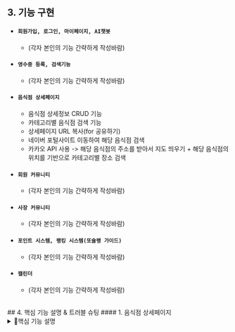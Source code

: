 
## 3. 기능 구현
* #### `회원가입, 로그인, 마이페이지, AI챗봇`
  * (각자 본인의 기능 간략하게 작성바람)
​
* #### `영수증 등록, 검색기능`
  * (각자 본인의 기능 간략하게 작성바람)
​
* #### `음식점 상세페이지`
  * 음식점 상세정보 CRUD 기능
  * 카테고리별 음식점 검색 기능
  * 상세페이지 URL 복사(for 공유하기)
  * 네이버 포털사이트 이동하여 해당 음식점 검색
  * 카카오 API 사용
  	-> 해당 음식점의 주소를 받아서 지도 띄우기 + 해당 음식점의 위치를 기반으로 카테고리별 장소 검색
​
* #### `회원 커뮤니티`
  * (각자 본인의 기능 간략하게 작성바람)
​
* #### `사장 커뮤니티`
  * (각자 본인의 기능 간략하게 작성바람)
​
* #### `포인트 시스템, 랭킹 시스템(또슐랭 가이드)`
  * (각자 본인의 기능 간략하게 작성바람)
​
* #### `캘린더`
  * (각자 본인의 기능 간략하게 작성바람)
​
<br>
​
## 4. 핵심 기능 설명 & 트러블 슈팅
#### 1. 음식점 상세페이지
<details>
  <summary>📌핵심 기능 설명</summary>
	
  ##### `1. 음식점 상세정보 CRUD 기능`
  * 이미지 저장
	* 공공데이터의 데이터들 중, 맛집으로 선정한 음식점들(약 25곳)들의 이미지들을 5개씩 저장하여 resources 아래에 이미지 저장 
  * CRUD 기능
	-> 주소 클릭 jsp -> MzlistMapper -> MzlistController -> MzlistDAO -> 상세페이지 jsp파일
	* MzlistMapper
		* mzlist 테이블에서 landNumAddress가 주어진 값과 일치하는 데이터를 조회, resultType으로 지정된 mzlistVO 클래스에 매핑되어 결과를 반환함.
	* MzlistController
		* MzlistController에서 경로 요청이 들어오면, landNumAddress를 사용하여 데이터를 조회하고 Model 객체를 통해서 View와의 상호작용을 통해 View에 데이터를 제공함.
	* MzlistDAO
		* mzlist에서 landNumAddress를 기준으로 데이터를 조회해서 MzlistVO 객체로 반환하는 메서드 사용하여, landNumAddress에 대한 정보를 가져옴.
	
  * **‼결과‼** 주소를 전달하는 jsp 파일에서 쿼리스트링을 통해 주소를 요청하면 그 주소와 동일한 음식점의 데이터들이 검색되고, 상세페이지 jsp파일에 데이터들이 출력됨.
	![image](https://github.com/choioonseo/myproject1/assets/124110679/ba862026-b288-4f4b-ac10-a463834f2417)


	
	
  ##### `2. 카테고리별 음식점 검색 기능`
  * CRUD 기능
	-> 상세페이지 jsp 파일에서 카테고리별 음식점 이미지 클릭 -> MzlistMapper -> MzlistController -> MzlistDAO -> 카테고리별 음식점 jsp파일
	* MzlistMapper
		* select 문을 사용하여 mzlist 테이블의 모든 열을 조회하는 SQL 쿼리를 정의
	* MzlistController
		* 해당 경로로 요청이 들어오면 메서드가 실행되며, 'food' 파라미터를 받아와 출력하며, dao 객체의 메서드를 호출하여 food를 인자로 전달하고, 그 결과를 list에 저장하고, model에 list를 추가하여 화면에 전달
	* MzlistDAO
		* 메서드를 호출하여 SQL 쿼리를 실행하며, food를 인자로 전달하여 실행 결과를 출력하고 반환.

	
  * **‼결과‼** 카테고리별 음식(한식, 중식, 일식, 분식 등..) 이미지 박스를 클릭하면 해당 음식점 카테고리 페이지로 이동하여 mzlist테이블에 저장되어 있는 해당 카테고리의 음식점들의 상세정보와 이미지들이 출력됨.
	![image](https://github.com/choioonseo/myproject1/assets/124110679/ac925293-ddb8-42da-8d11-6c4c2006f49c)

	
	
	
	
  ##### `3. 상세페이지 URL 복사(for 공유하기)`
	-> 클립보드에 텍스트를 복사하는 기능
  * 전체 흐름: 가상의 'texterea' 생성 -> textarea의 값을 복사할 텍스트로 설정 -> textarea를 DOM에 추가 -> textarea 내용을 선택 -> textarea를 DOM에서 제거 -> 복사 완료 메세지
  * copyToClipboard() 함수 : 매개변수로 복사할 텍스트(text)를 받음
  * 함수 내부에서는 복사할 텍스트를 가상의 <textarea> 엘리먼트에 설정함
  * <textarea> 엘리먼트를 동적으로 생성하고 현재 페이지의 URL을 할당하며, URL은 window.location.href로 가져옴
  * 복사할 텍스트를 <textarea>에 설정한 후, 해당 <textarea>를 DOM에 추가함
  * <textarea> 내용을 선택하고, document.execCommand('copy')를 호출하여 선택한 내용을 클립보드로 복사함
  * 마지막으로, <textarea>를 DOM에서 제거함
  * 복사 완료 메시지를 alert 함수를 통해 사용자에게 표시됨
	
	
  * **‼결과‼** URL 복사(공유하기) 버튼을 클릭하면 'URL이 클립보드에 복사되었습니다' 라는 문구의 alert가 뜨며, 'copyToClipboard()' 함수를 호출하여 텍스트를 클립보드로 복사
	![image](https://github.com/choioonseo/myproject1/assets/124110679/a3b2de6d-bc43-4c5f-9f58-0cb4c2f3d894)

	
	
	
	
	
	
 ##### `4. 네이버 포털사이트 이동하여 해당 음식점 검색`
 	 -> location.href를 사용하여 생성된 URL로 페이지를 이동해서 사용자가 해당 음식점의 'landAddress'와 동일한 주소에 해당하는 네이버지도 URL로 이동할 수 있도록 함.
  * 함수 생성
	* searchOnNaverMaps() -> URL을 생성하고 페이지를 이동하는 역할을 하기 위함.
	* encodeURIComponent() -> name, landAddress, roadAddress를 URL 인코딩하기 위함.
  * 변수 설정
	* 'naverMapsURL' 변수를 생성해서 네이버 지도 URL을 할당
		if) 'landAddress'!= null 이면 해당 주소를 추가로 전달
		if) 'roadAddress'!= null 이면 해당 주소를 추가로 전달
	
  * location.href
	* JavaScript에서 현재 문서의 URL을 나타내는 속성인 location.href를 사용하여 생성된 URL로 페이지 이동

	
  * **‼결과‼** 네이버 포털사이트로 이동하는 버튼을 클릭하면 해당 음식점의 정보와 주소를 URL에 인코딩하여 네이버 지도 페이지로 이동
	![image](https://github.com/choioonseo/myproject1/assets/124110679/104534d8-a928-480b-8e88-f86d7fd0c317)

	
	
	
 ##### `5. 카카오 API 사용'
 -> 해당 음식점의 주소를 받아서 지도 띄우기 + 해당 음식점의 위치를 기반으로 카테고리별 장소 검색
	
   * 카카오 API 코드 분석
	* 해당 음식점의 주소를 받아서 지도 띄우기
		* address 변수를 선언하고, 해당 주소 변수를 초기화
		* 주소값이 존재한다면 해당 변수 값을 할당하고, 값이 존재하지 않으면 빈 문자열로 설정
		* geocoder.addressSearch() 함수를 통해 주소를 좌표로 변환하여 검색
			* address에는 변환할 주소가 전달되고, 콜백 함수 내부에서 변환 결과를 처리
	
	
	* 해당 음식점의 위치를 기반으로 카테고리별 장소 검색
		* API 코드 사용
	
	
	
   * **‼결과‼** 상세정보페이지에 해당하는 음식점이 지도 위에 마커로 표시되며, 좌상단의 카테고리별 장소를 클릭하면 장소들이 마커 기준으로 근처에 있는 해당 장소들의 마커가 띄워지고, 마커를 클릭했을 때 카카오맵으로 이동됨.
	![image](https://github.com/choioonseo/myproject1/assets/124110679/b01a27ee-9d37-4d85-885b-acce8e4bfdb6)

</details>

	
	
	
	
	
	
	
	
<details>
  <summary>⚽ 트러블 슈팅</summary>

  * `일련의 규칙이 있는 이미지 출력 과정에서의 오류`, `CRUD 과정에서 NullPointException`, `URL복사기능에서의 오류`, `API사용과정에서의 오류`에 관한 트러블 슈팅

		
		

  ### `1. 일련의 규칙이 있는 이미지 출력 과정에서의 오류 `
  #### ❓ 문제가 뭐지? - 문제 정의
  * 카테고리별 음식점들이 출력되는 페이지를 구현하던 중, 각 음식점에 알맞은 이미지들이 출력되어야 하는데 동일한 한 군데의 음식점의 이미지들이 출력
  
  #### ❓ 왜 이런 문제가 발생하지? - 원인 추론
  1. 해당 카테고리의 음식점들을 불러오는 과정에서 controller나 dao의 문제일까?
  2. jsp 파일에서 이미지를 출력하는 방식의 문제일까?
  
  #### 이렇게 하면 해결되려나? - 시도
    1.  해당 카테고리의 음식점들을 불러오는 과정에서 controller나 dao의 문제일까?
       => Controller와 DAO에서 값들을 불러오는 과정상의 코드 오류는 없음. 또한, 다른 음식점 정보는 알맞게 출력이 되는데, 이미지에 관해서만 올바르지 않게 출력이 되는 것이므로 위와 같은 문제는 아님.
		
    2.  split()함수 사용
	=> 구글링을 통해 split함수를 사용법에 대해 익힌 후 적용해보았지만, 역시나 이미지가 원활하게 출력이 안됨
			
		
  #### 💡 이렇게 해서 해결! - 또다른 방식 
    3.  split()함수를 사용할 때, 반복문을 통해서 새로운 배열의 주솟값을 출력해준다는 원리를 알게 되면서, split()함수를 사용하지 않고도 여태껏 배웠던 기본 개념인for문을 응용해서 이미지를 출력해보자는 생각을 하게 되었음. ⭕️
	=> 반복문을 통해 각각의 MzlistVO 객체에서 이름과 번호를 가져와서, 이미지 태그의 src 속성을 동적으로 생성되어 이미지가 원활하게 출력됨.
  
		
  #### 💡 왜 안 되었던 걸까? - DB에 이미지 칼럼의 데이터가 올바르게 입력되어 있지 않았음 => 함수를 사용할 때 발생할 수 있는 주의점 체크 부족
    4. split()함수를 사용할 때,유의사항에 대해 잘 파악하지 못했기 때문 !! 띄어쓰기를 기준으로 문자열을 구분한다고 했을 때, 빈 문자열도 분리 결과에 포함되기 때문에 DB의 이미지 주소들을 저장할 때에 맨 첫글자에도 띄어쓰기가 적용되므로 띄어쓰기 구분 등에 있어서 매우 유의했어야 했는데, 유의하지 않아서 오류가 발생했었다.
  
		
  #### 📖 그래서 이런 지식을 얻었다! - 새로운 함수에 대한 학습
  **DB 하나의 데이터에 들어가 있는 여러 개의 주소값을 하나씩 출력할 때, 문자열을 구분해주는 split함수 사용하여 데이터를 분리해줄 수 있다는 새로운 지식을 얻게 되었다. 다만, 앞으로는 함수를 사용할 때 유의사항도 정확하게 확인하여 오류 없이 진행하도록..**
  
		
  #### 📖 칭찬할 점! - 학습을 통한 적용능력
  **새롭게 알게 된 부분에 대해서 생각처럼 되지 않았을 때, 이를 활용해서 또 다른 방법을 모색함으로써 처리해나가면서 스스로 다른 방법에 대한 적용과 새로운 방법을 모색해나갔다!**
  
		
  #### split()함수
  * 문자열을 특정 구분자를 기준으로 분리하여 배열로 반환하는 함수
  * split() 함수는 문자열을 분리한 결과를 배열로 반환하며, 반환된 배열에는 분리된 각 부분 문자열이 포함되어 있음
  * 주의사항
	* 구분자가 연속해서 나타나는 경우, 빈 문자열도 분리 결과에 포함됨
	* 구분자가 문자열의 시작 또는 끝에 위치하는 경우 빈 문자열이 반환된 배열에 포함될 수 있음
			--> 위의 두 주의사항으로  split()함수를 적용하는 데에 실패했었음.

  ***
	

	
	
	
	
	
	
  ### `2. URL복사를 할 때 해당 페이지가 뜨지만, 음식점 정보가 출력되지 않음 `
  #### ❓ 문제가 뭐지? - 문제 정의
  * URL복사 버튼을 눌렀을 때 해당 페이지와 동일한 주소가 복사되어야 하는데, 고정된 기본 URL 주소의 일부(변수: 'base_url') + 추가적으로 붙게 되는 URL(변수: 'url') 부분에서 기존의 주소와 다른 %등과 같은 추가 기호와 함께 변수가 그대로 출력되어서 주소가 일치하지 않음.
  
  #### ❓ 왜 이런 문제가 발생하지? - 원인 추론
  1. ${vo.landNumAddress} 변수
  2. 내가 리턴하는 방식에 문제가 있나?
  
  #### 이렇게 하면 해결되려나? - 시도
    1. 주소로 전달된 문자열에 포함될 수 있는 특수문자나 공백 등의 문제 ❌ 
       encodeURIComponent()함수는  인자로 전달된 문자열을 URL에서 사용 가능한 형식으로 인코딩하도록 하는 함수이므로, URL에 포함될 수 있는 특수 문자나 공백 등을 안전하게 처리하여 URL이 유효하고 정확하게 동작할 수 있도록 함.
       => 주소가 전달될 때 포함될 수 있는 특수문자나 공백의 문제는 아니다.
		
  #### 💡 이렇게 해서 해결! - 해결 방법 & 결과
    2. 추가적으로 붙게 되는 URL 부분에서 주소 유효성 검사와 인코딩 문제가 아니므로 문제 없이 출력이 되어야 한다. ⭕️ -> 주소값을 출력할 때 형식에 맞게 올바른 형태로 출력하고 있는가
  
  * 원래 코드 -> 수정 코드
  * `+ encodeURIComponent('{$vo.landNumAddress}')` -> `+ encodeURIComponent('${vo.landNumAddress}')`
  
  #### 📖 그래서 이런 지식을 얻었다! - 알게 된 점
  **올바른 이엘 태그 표기법**
  
  #### 이엘($) 
  * $ 기호:  주로 jQuery 라이브러리와 관련하여 사용되는 표기법
  * 문자열로 변수 사용할 시: 변수를 문자열 안에 삽입해야 함
  * ex) $(`.${className}`) 또는 $('. + className)와 같이 변수를 문자열 안에 삽입

  ***
	
		
		
		
		
		
		
		
		
		
		
		
		
		
  ### `3. URL복사를 할 때 해당 페이지가 뜨지만, 음식점 정보가 출력되지 않음 `
  #### ❓ 문제가 뭐지? - 문제 정의
  * URL복사 버튼을 눌렀을 때 해당 페이지와 동일한 주소가 복사되어야 하는데, 고정된 기본 URL 주소의 일부(변수: 'base_url') + 추가적으로 붙게 되는 URL(변수: 'url') 부분에서 기존의 주소와 다른 %등과 같은 추가 기호와 함께 변수가 그대로 출력되어서 주소가 일치하지 않음.
  
  #### ❓ 왜 이런 문제가 발생하지? - 원인 추론
  1. ${vo.landNumAddress} 변수
  2. 내가 리턴하는 방식에 문제가 있나?
  
  #### 이렇게 하면 해결되려나? - 시도
    1. 주소로 전달된 문자열에 포함될 수 있는 특수문자나 공백 등의 문제 ❌ 
       encodeURIComponent()함수는  인자로 전달된 문자열을 URL에서 사용 가능한 형식으로 인코딩하도록 하는 함수이므로, URL에 포함될 수 있는 특수 문자나 공백 등을 안전하게 처리하여 URL이 유효하고 정확하게 동작할 수 있도록 함.
       => 주소가 전달될 때 포함될 수 있는 특수문자나 공백의 문제는 아니다.
		
  #### 💡 이렇게 해서 해결! - 해결 방법 & 결과
    2. 추가적으로 붙게 되는 URL 부분에서 주소 유효성 검사와 인코딩 문제가 아니므로 문제 없이 출력이 되어야 한다. ⭕️ -> 주소값을 출력할 때 형식에 맞게 올바른 형태로 출력하고 있는가
  
  * 원래 코드 -> 수정 코드
  * `+ encodeURIComponent('{$vo.landNumAddress}')` -> `+ encodeURIComponent('${vo.landNumAddress}')`
  
  #### 📖 그래서 이런 지식을 얻었다! - 알게 된 점
  **올바른 이엘 태그 표기법**
  
  #### 이엘($) 
  * $ 기호:  주로 jQuery 라이브러리와 관련하여 사용되는 표기법
  * 문자열로 변수 사용할 시: 변수를 문자열 안에 삽입해야 함
  * ex) $(`.${className}`) 또는 $('. + className)와 같이 변수를 문자열 안에 삽입

  ***
	
	
	
	
	
	
	
	

	
	
 ##### `2. Null Point Exception`
	** 문제상황**: 메인페이지의 지도 위의 마커를 클릭했을 때 나의 상세페이지로 넘어오도록 구현하는 과정에서, no값이 아닌 landNumAddress를 기준으로 CRUD 기능이 수행되도록 변경하는 과정에서  Null Point Exception 발생
	
  * 첫 번째 시도 : no -> landNumAddress로 바꾸는 작업이 mzlistMapper, mzlistController, mzlistDAO에도 모두 알맞게 반영이 되었는지 확인 -> ⭕모두 반영됨!
  * 두 번째 시도 : controller 부분에서 값을 전달받을 때 system.out.println(vo)로 값을 출력해보면서 값이 유실된 지점을 체크 ->  landNumAddress와 model값이 전달될 때 값 전달⭕! dao.one()메서드가 null!!❌값을 반환
  * 세 번째 시도 : dao의 one 메서드가 올바르게 작성이 되었는지 확인 -> ⭕정상작동!
  * 네 번째 시도 : jsp파일에서 landNumAddress 파라미터를 정확하게 전달하고 있는지 확인 -> jsp에서 주소값을 입력하는 형식에 오류 발견 (' '로 인해 landNumAddress을 문자열로 인식)
  * 다섯 번째 시도 : jsp에서 주소값을 입력하는 형식 수정 -> ⭕정상작동!
<details>
	
  <summary>👉코드확인</summary>

	  <div markdown="1">    

  ```java
	'''
	  //비정상 작동 코드
	 if (${'vo.landNumAddress'} || '${vo.roadNameAddress}') {  
	  geocoder.addressSearch(address, function(result, status) {

	  
	  //정상 작동 코드
	  
	if ('${vo.landNumAddress}' || '${vo.roadNameAddress}') {  
	geocoder.addressSearch(address, function(result, status) {

  ```

</details>
</details>

	
 
	


